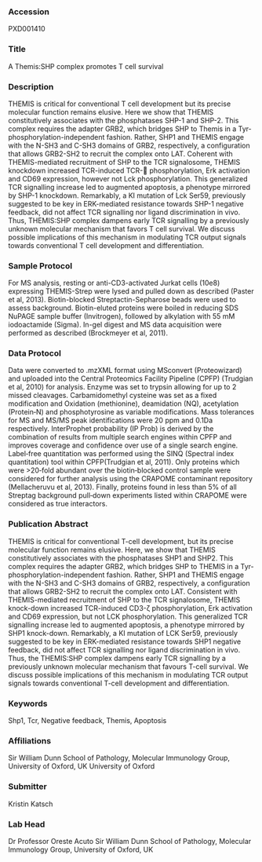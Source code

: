 ### Accession
PXD001410

### Title
A Themis:SHP complex promotes T cell survival

### Description
THEMIS is critical for conventional T cell development but its precise molecular function remains elusive. Here we show that THEMIS constitutively associates with the phosphatases SHP-1 and SHP-2. This complex requires the adapter GRB2, which bridges SHP to Themis in a Tyr-phosphorylation-independent fashion. Rather, SHP1 and THEMIS engage with the N-SH3 and C-SH3 domains of GRB2, respectively, a configuration that allows GRB2-SH2 to recruit the complex onto LAT. Coherent with THEMIS-mediated recruitment of SHP to the TCR signalosome, THEMIS knockdown increased TCR-induced TCR- phosphorylation, Erk activation and CD69 expression, however not Lck phosphorylation. This generalized TCR signalling increase led to augmented apoptosis, a phenotype mirrored by SHP-1 knockdown. Remarkably, a KI mutation of Lck Ser59, previously suggested to be key in ERK-mediated resistance towards SHP-1 negative feedback, did not affect TCR signalling nor ligand discrimination in vivo. Thus, THEMIS:SHP complex dampens early TCR signalling by a previously unknown molecular mechanism that favors T cell survival. We discuss possible implications of this mechanism in modulating TCR output signals towards conventional T cell development and differentiation.

### Sample Protocol
For MS analysis, resting or anti-CD3-activated Jurkat cells (10e8) expressing THEMIS-Strep were lysed and pulled down as described (Paster et al, 2013). Biotin-blocked Streptactin-Sepharose beads were used to assess background. Biotin-eluted proteins were boiled in reducing SDS NuPAGE sample buffer (Invitrogen), followed by alkylation with 55 mM iodoactamide (Sigma). In-gel digest and MS data acquisition were performed as described (Brockmeyer et al, 2011).

### Data Protocol
Data were converted to .mzXML format using MSconvert (Proteowizard) and uploaded into the Central Proteomics Facility Pipeline (CPFP) (Trudgian et al, 2010) for analysis. Enzyme was set to trypsin allowing for up to 2 missed cleavages. Carbamidomethyl cysteine was set as a fixed modification and Oxidation (methionine), deamidation (NQ), acetylation (Protein‐N) and phosphotyrosine as variable modifications. Mass tolerances for MS and MS/MS peak identifications were 20 ppm and 0.1Da respectively. InterProphet probability (IP Prob) is derived by the combination of results from multiple search engines within CPFP and improves coverage and confidence over use of a single search engine. Label‐free quantitation was performed using the SINQ (Spectral index quantitation) tool within CPFP(Trudgian et al, 2011). Only proteins which were >20‐fold abundant over the biotin‐blocked control sample were considered for further analysis using the CRAPOME contaminant repository (Mellacheruvu et al, 2013). Finally, proteins found in less than 5% of all Streptag background pull‐down experiments listed within CRAPOME were considered as true interactors.

### Publication Abstract
THEMIS is critical for conventional T-cell development, but its precise molecular function remains elusive. Here, we show that THEMIS constitutively associates with the phosphatases SHP1 and SHP2. This complex requires the adapter GRB2, which bridges SHP to THEMIS in a Tyr-phosphorylation-independent fashion. Rather, SHP1 and THEMIS engage with the N-SH3 and C-SH3 domains of GRB2, respectively, a configuration that allows GRB2-SH2 to recruit the complex onto LAT. Consistent with THEMIS-mediated recruitment of SHP to the TCR signalosome, THEMIS knock-down increased TCR-induced CD3-&#x3b6; phosphorylation, Erk activation and CD69 expression, but not LCK phosphorylation. This generalized TCR signalling increase led to augmented apoptosis, a phenotype mirrored by SHP1 knock-down. Remarkably, a KI mutation of LCK Ser59, previously suggested to be key in ERK-mediated resistance towards SHP1 negative feedback, did not affect TCR signalling nor ligand discrimination in vivo. Thus, the THEMIS:SHP complex dampens early TCR signalling by a previously unknown molecular mechanism that favours T-cell survival. We discuss possible implications of this mechanism in modulating TCR output signals towards conventional T-cell development and differentiation.

### Keywords
Shp1, Tcr, Negative feedback, Themis, Apoptosis

### Affiliations
Sir William Dunn School of Pathology, Molecular Immunology Group, University of Oxford, UK
University of Oxford

### Submitter
Kristin Katsch

### Lab Head
Dr Professor Oreste Acuto
Sir William Dunn School of Pathology, Molecular Immunology Group, University of Oxford, UK


